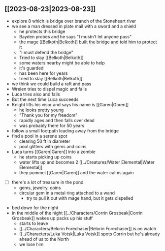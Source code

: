## [[2023-08-23|2023-08-23]]
- explore 8 which is bridge over branch of the Stoneheart river
- we see a man dressed in plate mail with a sword and a shield
	- he protects this bridge
	- Bayden probes and he says "I mustn't let anyone pass"
	- the mage [[Belkoth|Belkoth]] built the bridge and told him to protect it
	- "I must defend the bridge"
	- Tried to slay [[Belkoth|Belkoth]]
	- some waters nearby might be able to help
	- it's guarded
	- has been here for years
	- tried to slay [[Belkoth|Belkoth]]
- we think we could build a raft and pass
- Wrelen tries to dispel magic and fails
- Luca tries also and fails
- But the next time Luca succeeds
- Knight lifts his visor and says his name is [[Garen|Garen]]
	- he looks pretty young
	- "Thank you for my freedom"
	- rapidly ages and then falls over dead
	- was probably there for 50 years
- follow a small footpath leading away from the bridge
- find a pool in a serene spot
	- clearing 50 ft in diameter
	- pool glitters with gems and coins
- Luca turns [[Garen|Garen]] into a zombie
	- he starts picking up coins
	- water lifts up and becomes 2 [[../Creatures/Water Elemental|Water Elemental]]
	- they pummel [[Garen|Garen]] and the water calms again
- [ ] there's a lot of treasure in the pond
	- gems, jewelry, coins
	- circular gem in a metal ring attached to a wand
		- try to pull it out with mage hand, but it gets dispelled
- bed down for the night
- in the middle of the night [[../Characters/Corrin Grosbeak|Corrin Grosbeak]] wakes up packs up his stuff
	- starts to leave
	- [[../Characters/Belorin Forechaser|Belorin Forechaser]] is on watch
	- [[../Characters/Luka Votsk|Luka Votsk]] spots Corrin but he's already ahead of us to the North
	- we lose him
